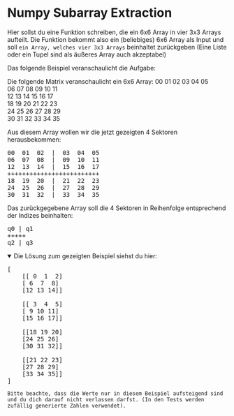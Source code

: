 Numpy Subarray Extraction
===
Hier sollst du eine Funktion schreiben, die ein 6x6 Array in vier 3x3 Arrays aufteilt.
Die Funktion bekommt also ein (beliebiges) 6x6 Array als Input und soll `ein Array, welches vier 3x3 Arrays` beinhaltet zurückgeben (Eine Liste oder ein Tupel sind als äußeres Array auch akzeptabel)

Das folgende Beispiel veranschaulicht die Aufgabe:

Die folgende Matrix veranschaulicht ein 6x6 Array:
00 01 02 03 04 05  
06 07 08 09 10 11  
12 13 14 15 16 17  
18 19 20 21 22 23  
24 25 26 27 28 29  
30 31 32 33 34 35

Aus diesem Array wollen wir die jetzt gezeigten 4 Sektoren herausbekommen:
<pre>
00  01  02  |  03  04  05  
06  07  08  |  09  10  11  
12  13  14  |  15  16  17  
+++++++++++++++++++++++++    
18  19  20  |  21  22  23  
24  25  26  |  27  28  29  
30  31  32  |  33  34  35
</pre>

Das zurückgegebene Array soll die 4 Sektoren in Reihenfolge entsprechend der Indizes beinhalten:
<pre>
q0 | q1  
+++++  
q2 | q3
</pre>

<details open><summary>Die Lösung zum gezeigten Beispiel siehst du hier:</summary>

<pre>
[
    [[ 0  1  2]
    [ 6  7  8]
    [12 13 14]]

    [[ 3  4  5]
    [ 9 10 11]
    [15 16 17]]
    
    [[18 19 20]
    [24 25 26]
    [30 31 32]]

    [[21 22 23]
    [27 28 29]
    [33 34 35]]
]
</pre>

`Bitte beachte, dass die Werte nur in diesem Beispiel aufsteigend sind und du dich darauf nicht verlassen darfst. (In den Tests werden zufällig generierte Zahlen verwendet).`
</details>